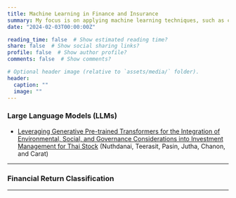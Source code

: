 ```yaml
---
title: Machine Learning in Finance and Insurance
summary: My focus is on applying machine learning techniques, such as clustering and classification, to address problems in finance and insurance. I also consider developing novel statistical machine learning methods. Additionally, I investigate the application of AI in these fields.
date: "2024-02-03T00:00:00Z"

reading_time: false  # Show estimated reading time?
share: false  # Show social sharing links?
profile: false  # Show author profile?
comments: false  # Show comments?

# Optional header image (relative to `assets/media/` folder).
header:
  caption: ""
  image: ""
---
```


<div style="font-size: 14px;">
  
### Large Language Models (LLMs)

- [Leveraging Generative Pre-trained Transformers for the Integration of Environmental, Social, and Governance Considerations into Investment Management for Thai Stock](https://papers.ssrn.com/sol3/papers.cfm?abstract_id=4715431) (Nuthdanai, Teerasit, Pasin, Jutha, Chanon, and Carat)

---

### Financial Return Classification


---

</div>

